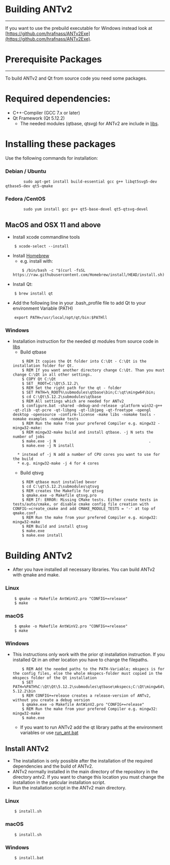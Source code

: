 # Building ANTv2
***
If you want to use the prebuild executable for Windows instead look at [https://github.com/hrafnass/ANTv2Exe](https://github.com/hrafnass/ANTv2Exe).

# Prerequisite Packages
***
To build ANTv2 and Qt from source code you need some packages.

# Required dependencies:
* C++-Compiler (GCC 7.x or later)
* Qt Framework (Qt 5.12.2)
    * The needed modules (qtbase, qtsvg) for ANTv2 are include in [libs](libs).

# Installing these packages

Use the following commands for installation:

### Debian / Ubuntu
```
        sudo apt-get install build-essential gcc g++ libqt5svg5-dev qtbase5-dev qt5-qmake
```

### Fedora /CentOS
```
        sudo yum install gcc g++ qt5-base-devel qt5-qtsvg-devel
```

## MacOS and OSX 11 and above
* Install xcode commandline tools
```
    $ xcode-select --install
```
* Install [Homebrew](https://brew.sh/)
    * e.g. install with:
    ```
        $ /bin/bash -c "$(curl -fsSL https://raw.githubusercontent.com/Homebrew/install/HEAD/install.sh)"
    ```
* Install Qt:
```
    $ brew install qt
```
* Add the following line in your .bash_profile file to add Qt to your environment Variable (PATH)
```
    export PATH=/usr/local/opt/qt/bin:$PATHll
```

### Windows
* Installation instruction for the needed qt modules from source code in [libs](libs)
    * Build qtbase
    ```
        $ REM It copies the Qt folder into C:\Qt - C:\Qt is the installation folder for Qt. 
        $ REM If you want another directory change C:\Qt. Than you must change C:\Qt in all other settings.
        $ COPY Qt C:\Qt                                                    
        $ SET _ROOT=C:\Qt\5.12.2\
        $ REM Set the right path for the qt - folder 
        $ SET PATH=%_ROOT%\submodules\qtbase\bin;C:\qt\mingw64\bin;
        $ cd C:\Qt\5.12.2\submodules\qtbase
        $ REM All settings which are needed for ANTv2
        $ configure.bat -shared -debug-and-release -platform win32-g++ -qt-zlib -qt-pcre -qt-libpng -qt-libjpeg -qt-freetype -opengl desktop -opensource -confirm-license -make libs -nomake tools -nomake examples -nomake tests   
        $ REM Run the make from your prefered Compiler e.g. mingw32 - mingw32-make:
        $ REM mingw32-make build and install qtbase. -j N sets the number of jobs
        $ make.exe -j N                                         .
        $ make.exe -j N install
    ```
        * instead of -j N add a number of CPU cores you want to use for the build
        * e.g. mingw32-make -j 4 for 4 cores

    * Build qtsvg
    ```
        $ REM qtbase must installed bevor
        $ cd C:\qt\5.12.2\submodules\qtsvg
        $ REM creates the Makefile for qtsvg 
        $ qmake.exe -o Makefile qtsvg.pro                          
        $ REM If: ERROR: Missing CMake tests. Either create tests in tests/auto/cmake, or disable cmake config file creation with CONFIG-=create_cmake and add CMAKE_MODULE_TESTS = '-' at top of qmake.conf.
        $ REM Run the make from your prefered Compiler e.g. mingw32: mingw32-make
        $ REM Build and install qtsvg
        $ make.exe                                             
        $ make.exe install                                     
    ```

# Building ANTv2
* After you have installed all necessary libraries. You can build ANTv2 with qmake and make.

### Linux
```
    $ qmake -o Makefile AntWinV2.pro "CONFIG+=release"
    $ make
```

### macOS
```
    $ qmake -o Makefile AntWinV2.pro "CONFIG+=release"
    $ make
```

### Windows
* This instructions only work with the prior qt installation instruction. If you installed Qt in an other location you have to change the filepaths.

    ```
        $ REM Add the needed paths to the PATH-Variable; mkspecs is for the config files, else the whole mkspecs-folder must copied in the mkspecs folder of the Qt installation
        $ SET PATH=%PATH%C:\Qt\Qt\5.12.2\submodules\qtbase\mkspecs;C:\Qt\mingw64\bin;C:\Qt\Qt-5.12.2\bin
        $ REM CONFIG+=release creates a release-version of ANTv2, without you create a debug version
        $ qmake.exe -o Makefile AntWinV2.pro "CONFIG+=release"
        $ REM Run the make from your prefered Compiler e.g. mingw32: mingw32-make
        $ make.exe
    ```
    * If you want to run ANTv2 add the qt library paths at the environment variables or use [run_ant.bat](run_ant.bat)
    
## Install ANTv2
* The installation is only possible after the installation of the required dependencies and the build of ANTv2.
* ANTv2 normally installed in the main directory of the repository in the directory antv2. If you want to change this location you must change the installation in the paticular installation script.
* Run the installation script in the ANTv2 main directory.

### Linux
```
    $ install.sh
```

### macOS
```
    $ install.sh
```

### Windows
```
    $ install.bat
```
